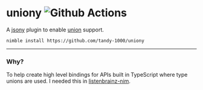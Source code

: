 # uniony ![Github Actions](https://github.com/tandy-1000/uniony/actions/workflows/ci.yml/badge.svg)

A [jsony](https://github.com/treeform/jsony/) plugin to enable [union](https://github.com/alaviss/union) support.

`nimble install https://github.com/tandy-1000/uniony`

---
### Why?

To help create high level bindings for APIs built in TypeScript where type unions are used. I needed this in [listenbrainz-nim](https://gitlab.com/tandy1000/listenbrainz-nim/).